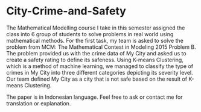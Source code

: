 # City-Crime-and-Safety

The Mathematical Modelling course I take in this semester assigned the class into 6 group of students to solve problems in real world using mathematical methods. For the first task, my team is asked to solve the problem from MCM: The Mathematical Contest in Modeling 2015 Problem B. The problem provided us with the crime data of My City and asked us to create a safety rating to define its safeness. Using K-means Clustering, which is a method of machine learning, we managed to classify the type of crimes in My City into three different categories depicting its severity level. Our team defined My City as a city that is not safe based on the result of K-means Clustering.

The paper is in Indonesian language. Feel free to ask or contact me for translation or explanation.
